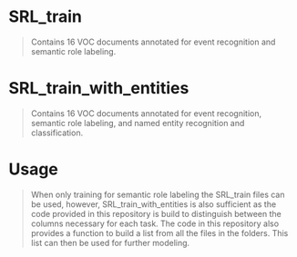 # SRL_train
> Contains 16 VOC documents annotated for event recognition and semantic role labeling.

# SRL_train_with_entities
> Contains 16 VOC documents annotated for event recognition, semantic role labeling, and named entity recognition and classification.

# Usage
> When only training for semantic role labeling the SRL_train files can be used, however, SRL_train_with_entities is also sufficient as the code provided in this repository is build to distinguish between the columns necessary for each task. The code in this repository also provides a function to build a list from all the files in the folders. This list can then be used for further modeling.
